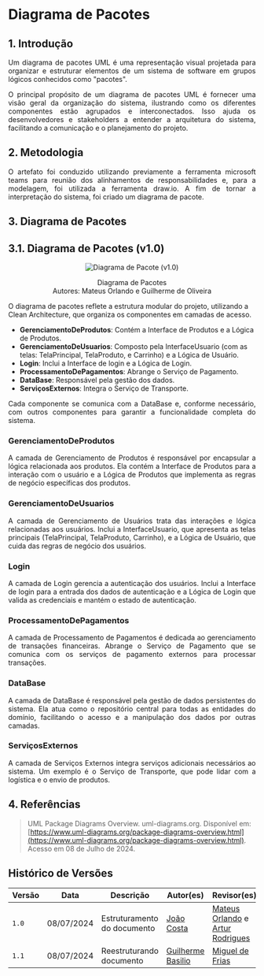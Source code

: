 # Diagrama de Pacotes


## 1. Introdução

<p align="justify">
Um diagrama de pacotes UML é uma representação visual projetada para organizar e estruturar elementos de um sistema de software em grupos lógicos conhecidos como "pacotes".
</p>
<p align="justify">
O principal propósito de um diagrama de pacotes UML é fornecer uma visão geral da organização do sistema, ilustrando como os diferentes componentes estão agrupados e interconectados. Isso ajuda os desenvolvedores e stakeholders a entender a arquitetura do sistema, facilitando a comunicação e o planejamento do projeto.
</p>

## 2. Metodologia

<p align="justify">
O artefato foi conduzido utilizando previamente a ferramenta microsoft teams para reunião dos alinhamentos de responsabilidades e, para a modelagem, foi utilizada a ferramenta draw.io. A fim de tornar a interpretação do sistema, foi criado um diagrama de pacote.
</p>


## 3. Diagrama de Pacotes

## 3.1. Diagrama de Pacotes (v1.0)

<div align = "center"><img src="" alt="Diagrama de Pacote (v1.0)">
<p>Diagrama de Pacotes<br> Autores: Mateus Orlando e Guilherme de Oliveira</p></div>

<p align="justify">

O diagrama de pacotes reflete a estrutura modular do projeto, utilizando a Clean Architecture, que organiza os componentes em camadas de acesso.

- **GerenciamentoDeProdutos**: Contém a Interface de Produtos e a Lógica de Produtos.
- **GerenciamentoDeUsuarios**: Composto pela InterfaceUsuario (com as telas: TelaPrincipal, TelaProduto, e Carrinho) e a Lógica de Usuário.
- **Login**: Inclui a Interface de login e a Lógica de Login.
- **ProcessamentoDePagamentos**: Abrange o Serviço de Pagamento.
- **DataBase**: Responsável pela gestão dos dados.
- **ServiçosExternos**: Integra o Serviço de Transporte.

<p align="justify">
Cada componente se comunica com a DataBase e, conforme necessário, com outros componentes para garantir a funcionalidade completa do sistema.
</p>

### GerenciamentoDeProdutos

<p align="justify">
A camada de Gerenciamento de Produtos é responsável por encapsular a lógica relacionada aos produtos. Ela contém a Interface de Produtos para a interação com o usuário e a Lógica de Produtos que implementa as regras de negócio específicas dos produtos.
</p>

### GerenciamentoDeUsuarios

<p align="justify">
A camada de Gerenciamento de Usuários trata das interações e lógica relacionadas aos usuários. Inclui a InterfaceUsuario, que apresenta as telas principais (TelaPrincipal, TelaProduto, Carrinho), e a Lógica de Usuário, que cuida das regras de negócio dos usuários.
</p>

### Login

<p align="justify">
A camada de Login gerencia a autenticação dos usuários. Inclui a Interface de login para a entrada dos dados de autenticação e a Lógica de Login que valida as credenciais e mantém o estado de autenticação.
</p>

### ProcessamentoDePagamentos

<p align="justify">
A camada de Processamento de Pagamentos é dedicada ao gerenciamento de transações financeiras. Abrange o Serviço de Pagamento que se comunica com os serviços de pagamento externos para processar transações.
</p>

### DataBase

<p align="justify">
A camada de DataBase é responsável pela gestão de dados persistentes do sistema. Ela atua como o repositório central para todas as entidades do domínio, facilitando o acesso e a manipulação dos dados por outras camadas.
</p>

### ServiçosExternos

<p align="justify">
A camada de Serviços Externos integra serviços adicionais necessários ao sistema. Um exemplo é o Serviço de Transporte, que pode lidar com a logística e o envio de produtos.
</p>

## 4. Referências

> UML Package Diagrams Overview. <bold>uml-diagrams.org<bold>. Disponível em: [https://www.uml-diagrams.org/package-diagrams-overview.html](https://www.uml-diagrams.org/package-diagrams-overview.html). Acesso em 08 de Julho de 2024.

## Histórico de Versões

| Versão |     Data    | Descrição   | Autor(es) | Revisor(es) |
| ------ | ----------- | ----------- | --------- | ----------- |
| `1.0`  | 08/07/2024 | Estruturamento do documento | [João Costa](https://github.com/jvcostta)  | [Mateus Orlando](https://github.com/MateusPy) e [Artur Rodrigues](https://github.com/ArturRSA19)|
| `1.1`  | 08/07/2024 | Reestruturando documento | [Guilherme Basilio](https://github.com/GuilhermeBES)  | [Miguel de Frias](https://github.com/migueldefrias) |